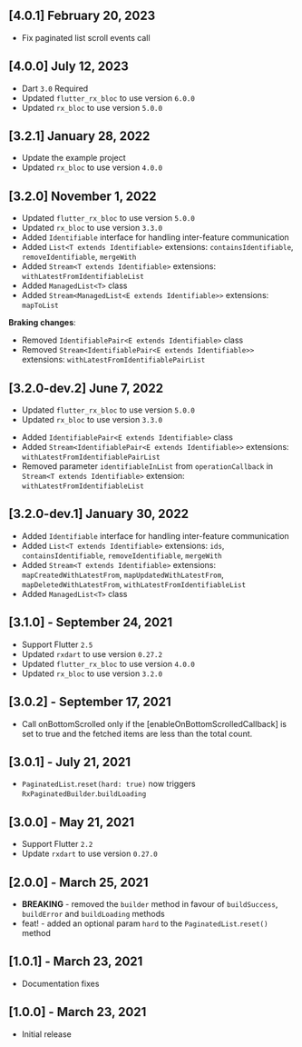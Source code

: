 ## [4.0.1] February 20, 2023
* Fix paginated list scroll events call

## [4.0.0] July 12, 2023
* Dart `3.0` Required
* Updated `flutter_rx_bloc` to use version `6.0.0`
* Updated `rx_bloc` to use version `5.0.0`

## [3.2.1] January 28, 2022
* Update the example project
* Updated `rx_bloc` to use version `4.0.0`

## [3.2.0] November 1, 2022
* Updated `flutter_rx_bloc` to use version `5.0.0`
* Updated `rx_bloc` to use version `3.3.0`
* Added `Identifiable` interface for handling inter-feature communication
* Added `List<T extends Identifiable>` extensions: `containsIdentifiable`, `removeIdentifiable`, `mergeWith`
* Added `Stream<T extends Identifiable>` extensions: `withLatestFromIdentifiableList`
* Added `ManagedList<T>` class
* Added `Stream<ManagedList<E extends Identifiable>>` extensions: `mapToList`

**Braking changes**:

- Removed `IdentifiablePair<E extends Identifiable>` class
- Removed `Stream<IdentifiablePair<E extends Identifiable>>` extensions: `withLatestFromIdentifiablePairList`

## [3.2.0-dev.2] June 7, 2022
* Updated `flutter_rx_bloc` to use version `5.0.0`
* Updated `rx_bloc` to use version `3.3.0`
- Added `IdentifiablePair<E extends Identifiable>` class
- Added `Stream<IdentifiablePair<E extends Identifiable>>` extensions: `withLatestFromIdentifiablePairList`
- Removed parameter `identifiableInList` from `operationCallback` in `Stream<T extends Identifiable>` extension: `withLatestFromIdentifiableList`

## [3.2.0-dev.1] January 30, 2022
- Added `Identifiable` interface for handling inter-feature communication
- Added `List<T extends Identifiable>` extensions: `ids`, `containsIdentifiable`, `removeIdentifiable`, `mergeWith`
- Added `Stream<T extends Identifiable>` extensions: `mapCreatedWithLatestFrom`, `mapUpdatedWithLatestFrom`, `mapDeletedWithLatestFrom`, `withLatestFromIdentifiableList`
- Added `ManagedList<T>` class

## [3.1.0] - September 24, 2021
* Support Flutter `2.5`
* Updated `rxdart` to use version `0.27.2`
* Updated `flutter_rx_bloc` to use version `4.0.0`
* Updated `rx_bloc` to use version `3.2.0`

## [3.0.2] - September 17, 2021
* Call onBottomScrolled only if the [enableOnBottomScrolledCallback] is set to true and the fetched items are less than the total count.

## [3.0.1] - July 21, 2021
* `PaginatedList`.`reset(hard: true)` now triggers `RxPaginatedBuilder`.`buildLoading`

## [3.0.0] - May 21, 2021
* Support Flutter `2.2`
* Update `rxdart` to use version `0.27.0`

## [2.0.0] - March 25, 2021
* **BREAKING** - removed the `builder` method in favour of `buildSuccess`, `buildError` and `buildLoading` methods
* feat! - added an optional param `hard` to the `PaginatedList`.`reset()` method

## [1.0.1] - March 23, 2021
* Documentation fixes

## [1.0.0] - March 23, 2021
* Initial release

